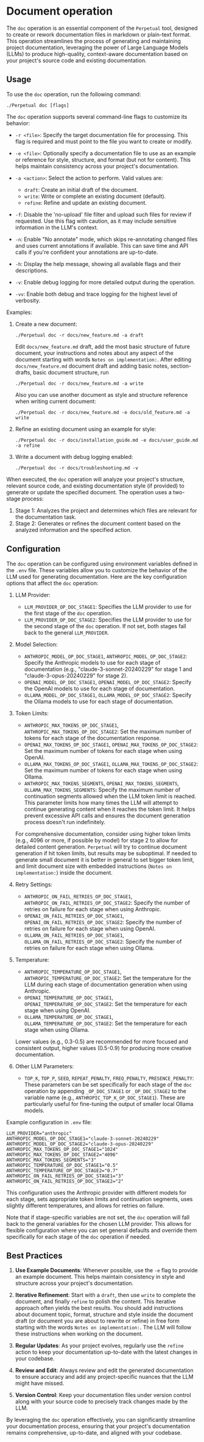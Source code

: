 # Document operation

The `doc` operation is an essential component of the `Perpetual` tool, designed to create or rework documentation files in markdown or plain-text format. This operation streamlines the process of generating and maintaining project documentation, leveraging the power of Large Language Models (LLMs) to produce high-quality, context-aware documentation based on your project's source code and existing documentation.

## Usage

To use the `doc` operation, run the following command:

```shell
./Perpetual doc [flags]
```

The `doc` operation supports several command-line flags to customize its behavior:

- `-r <file>`: Specify the target documentation file for processing. This flag is required and must point to the file you want to create or modify.

- `-e <file>`: Optionally specify a documentation file to use as an example or reference for style, structure, and format (but not for content). This helps maintain consistency across your project's documentation.

- `-a <action>`: Select the action to perform. Valid values are:
  - `draft`: Create an initial draft of the document.
  - `write`: Write or complete an existing document (default).
  - `refine`: Refine and update an existing document.

- `-f`: Disable the 'no-upload' file filter and upload such files for review if requested. Use this flag with caution, as it may include sensitive information in the LLM's context.

- `-n`: Enable "No annotate" mode, which skips re-annotating changed files and uses current annotations if available. This can save time and API calls if you're confident your annotations are up-to-date.

- `-h`: Display the help message, showing all available flags and their descriptions.

- `-v`: Enable debug logging for more detailed output during the operation.

- `-vv`: Enable both debug and trace logging for the highest level of verbosity.

Examples:

1. Create a new document:

   ```shell
   ./Perpetual doc -r docs/new_feature.md -a draft
   ```

   Edit `docs/new_feature.md` draft, add the most basic structure of future document, your instructions and notes about any aspect of the document starting with words `Notes on implementation:`. After editing `docs/new_feature.md` document draft and adding basic notes, section-drafts, basic document structure, run

   ```shell
   ./Perpetual doc -r docs/new_feature.md -a write
   ```

   Also you can use another document as style and structure reference when writing current document:

   ```shell
   ./Perpetual doc -r docs/new_feature.md -e docs/old_feature.md -a write
   ```

2. Refine an existing document using an example for style:

   ```shell
   ./Perpetual doc -r docs/installation_guide.md -e docs/user_guide.md -a refine
   ```

3. Write a document with debug logging enabled:

   ```shell
   ./Perpetual doc -r docs/troubleshooting.md -v
   ```

When executed, the `doc` operation will analyze your project's structure, relevant source code, and existing documentation style (if provided) to generate or update the specified document. The operation uses a two-stage process:

1. Stage 1: Analyzes the project and determines which files are relevant for the documentation task.
2. Stage 2: Generates or refines the document content based on the analyzed information and the specified action.

## Configuration

The `doc` operation can be configured using environment variables defined in the `.env` file. These variables allow you to customize the behavior of the LLM used for generating documentation. Here are the key configuration options that affect the `doc` operation:

1. LLM Provider:
   - `LLM_PROVIDER_OP_DOC_STAGE1`: Specifies the LLM provider to use for the first stage of the `doc` operation.
   - `LLM_PROVIDER_OP_DOC_STAGE2`: Specifies the LLM provider to use for the second stage of the `doc` operation.
   If not set, both stages fall back to the general `LLM_PROVIDER`.

2. Model Selection:
   - `ANTHROPIC_MODEL_OP_DOC_STAGE1`, `ANTHROPIC_MODEL_OP_DOC_STAGE2`: Specify the Anthropic models to use for each stage of documentation (e.g., "claude-3-sonnet-20240229" for stage 1 and "claude-3-opus-20240229" for stage 2).
   - `OPENAI_MODEL_OP_DOC_STAGE1`, `OPENAI_MODEL_OP_DOC_STAGE2`: Specify the OpenAI models to use for each stage of documentation.
   - `OLLAMA_MODEL_OP_DOC_STAGE1`, `OLLAMA_MODEL_OP_DOC_STAGE2`: Specify the Ollama models to use for each stage of documentation.

3. Token Limits:
   - `ANTHROPIC_MAX_TOKENS_OP_DOC_STAGE1`, `ANTHROPIC_MAX_TOKENS_OP_DOC_STAGE2`: Set the maximum number of tokens for each stage of the documentation response.
   - `OPENAI_MAX_TOKENS_OP_DOC_STAGE1`, `OPENAI_MAX_TOKENS_OP_DOC_STAGE2`: Set the maximum number of tokens for each stage when using OpenAI.
   - `OLLAMA_MAX_TOKENS_OP_DOC_STAGE1`, `OLLAMA_MAX_TOKENS_OP_DOC_STAGE2`: Set the maximum number of tokens for each stage when using Ollama.
   - `ANTHROPIC_MAX_TOKENS_SEGMENTS`, `OPENAI_MAX_TOKENS_SEGMENTS`, `OLLAMA_MAX_TOKENS_SEGMENTS`: Specify the maximum number of continuation segments allowed when the LLM token limit is reached. This parameter limits how many times the LLM will attempt to continue generating content when it reaches the token limit. It helps prevent excessive API calls and ensures the document generation process doesn't run indefinitely.

   For comprehensive documentation, consider using higher token limits (e.g., 4096 or more, if possible by model) for stage 2 to allow for detailed content generation. `Perpetual` will try to continue document generation if hit token limits, but results may be suboptimal. If needed to generate small document it is better in general to set bigger token limit, and limit document size with embedded instructions (`Notes on implementation:`) inside the document.

4. Retry Settings:
   - `ANTHROPIC_ON_FAIL_RETRIES_OP_DOC_STAGE1`, `ANTHROPIC_ON_FAIL_RETRIES_OP_DOC_STAGE2`: Specify the number of retries on failure for each stage when using Anthropic.
   - `OPENAI_ON_FAIL_RETRIES_OP_DOC_STAGE1`, `OPENAI_ON_FAIL_RETRIES_OP_DOC_STAGE2`: Specify the number of retries on failure for each stage when using OpenAI.
   - `OLLAMA_ON_FAIL_RETRIES_OP_DOC_STAGE1`, `OLLAMA_ON_FAIL_RETRIES_OP_DOC_STAGE2`: Specify the number of retries on failure for each stage when using Ollama.

5. Temperature:
   - `ANTHROPIC_TEMPERATURE_OP_DOC_STAGE1`, `ANTHROPIC_TEMPERATURE_OP_DOC_STAGE2`: Set the temperature for the LLM during each stage of documentation generation when using Anthropic.
   - `OPENAI_TEMPERATURE_OP_DOC_STAGE1`, `OPENAI_TEMPERATURE_OP_DOC_STAGE2`: Set the temperature for each stage when using OpenAI.
   - `OLLAMA_TEMPERATURE_OP_DOC_STAGE1`, `OLLAMA_TEMPERATURE_OP_DOC_STAGE2`: Set the temperature for each stage when using Ollama.

   Lower values (e.g., 0.3-0.5) are recommended for more focused and consistent output, higher values (0.5-0.9) for producing more creative documentation.

6. Other LLM Parameters:
   - `TOP_K`, `TOP_P`, `SEED`, `REPEAT_PENALTY`, `FREQ_PENALTY`, `PRESENCE_PENALTY`: These parameters can be set specifically for each stage of the `doc` operation by appending `_OP_DOC_STAGE1` or `_OP_DOC_STAGE2` to the variable name (e.g., `ANTHROPIC_TOP_K_OP_DOC_STAGE1`). These are particularly useful for fine-tuning the output of smaller local Ollama models.

Example configuration in `.env` file:

```shell
LLM_PROVIDER="anthropic"
ANTHROPIC_MODEL_OP_DOC_STAGE1="claude-3-sonnet-20240229"
ANTHROPIC_MODEL_OP_DOC_STAGE2="claude-3-opus-20240229"
ANTHROPIC_MAX_TOKENS_OP_DOC_STAGE1="1024"
ANTHROPIC_MAX_TOKENS_OP_DOC_STAGE2="4096"
ANTHROPIC_MAX_TOKENS_SEGMENTS="3"
ANTHROPIC_TEMPERATURE_OP_DOC_STAGE1="0.5"
ANTHROPIC_TEMPERATURE_OP_DOC_STAGE2="0.7"
ANTHROPIC_ON_FAIL_RETRIES_OP_DOC_STAGE1="3"
ANTHROPIC_ON_FAIL_RETRIES_OP_DOC_STAGE2="2"
```

This configuration uses the Anthropic provider with different models for each stage, sets appropriate token limits and continuation segments, uses slightly different temperatures, and allows for retries on failure.

Note that if stage-specific variables are not set, the `doc` operation will fall back to the general variables for the chosen LLM provider. This allows for flexible configuration where you can set general defaults and override them specifically for each stage of the `doc` operation if needed.

## Best Practices

1. **Use Example Documents**: Whenever possible, use the `-e` flag to provide an example document. This helps maintain consistency in style and structure across your project's documentation.

2. **Iterative Refinement**: Start with a `draft`, then use `write` to complete the document, and finally `refine` to polish the content. This iterative approach often yields the best results. You should add instructions about document topic, format, structure and style inside the document draft (or document you are about to rewrite or refine) in free form starting with the words `Notes on implementation:`. The LLM will follow these instructions when working on the document.

3. **Regular Updates**: As your project evolves, regularly use the `refine` action to keep your documentation up-to-date with the latest changes in your codebase.

4. **Review and Edit**: Always review and edit the generated documentation to ensure accuracy and add any project-specific nuances that the LLM might have missed.

5. **Version Control**: Keep your documentation files under version control along with your source code to precisely track changes made by the LLM.

By leveraging the `doc` operation effectively, you can significantly streamline your documentation process, ensuring that your project's documentation remains comprehensive, up-to-date, and aligned with your codebase.

